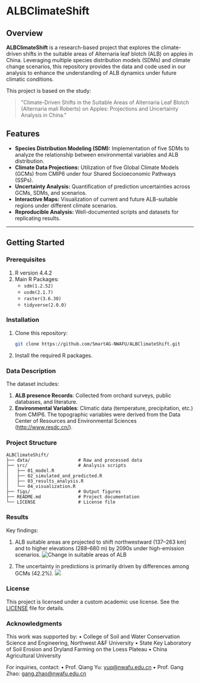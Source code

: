 # ALBClimateShift
## Overview
**ALBClimateShift** is a research-based project that explores the climate-driven shifts in the suitable areas of Alternaria leaf blotch (ALB) on apples in China. Leveraging multiple species distribution models (SDMs) and climate change scenarios, this repository provides the data and code used in our analysis to enhance the understanding of ALB dynamics under future climatic conditions.

This project is based on the study:
> "Climate-Driven Shifts in the Suitable Areas of Alternaria Leaf Blotch (Alternaria mali Roberts) on Apples: Projections and Uncertainty Analysis in China."

## Features
- **Species Distribution Modeling (SDM):** Implementation of five SDMs to analyze the relationship between environmental variables and ALB distribution.
- **Climate Data Projections:** Utilization of five Global Climate Models (GCMs) from CMIP6 under four Shared Socioeconomic Pathways (SSPs).
- **Uncertainty Analysis:** Quantification of prediction uncertainties across GCMs, SDMs, and scenarios.
- **Interactive Maps:** Visualization of current and future ALB-suitable regions under different climate scenarios.
- **Reproducible Analysis:** Well-documented scripts and datasets for replicating results.

---

## Getting Started

### Prerequisites
1. R version 4.4.2 
2. Main R Packages:
   - `sdm(1.2.52)`
   - `usdm(2.1.7)`
   - `raster(3.6.30)`
   - `tidyverse(2.0.0)`

### Installation
1. Clone this repository:
   ```bash
   git clone https://github.com/SmartAG-NWAFU/ALBClimateShift.git
2. Install the required R packages.

### Data Description

The dataset includes:
1. **ALB presence Records**: Collected from orchard surveys, public databases, and literature.
2. **Environmental Variables**: Climatic data (temperature, precipitation, etc.) from CMIP6. The topographic variables were derived from the Data Center of Resources and Environmental Sciences (http://www.resdc.cn/).

### Project Structure
```
ALBClimateShift/
├── data/                  # Raw and processed data
├── src/                   # Analysis scripts
│   ├── 01_model.R
│   ├── 02_simulated_and_predicted.R
│   ├── 03_results_analysis.R
│   └── 04_visualization.R
├── figs/                  # Output figures
├── README.md              # Project documentation
└── LICENSE                # License file
```
### Results

Key findings:
1. ALB suitable areas are projected to shift northwestward (137–263 km) and to higher elevations (288–680 m) by 2090s under high-emission scenarios.
![Change in suitable areas of ALB](figs/climate_changing_compare_to_baseline.jpg)

2. The uncertainty in predictions is primarily driven by differences among GCMs (42.2%).
![](figs/uncertainty_analysis.jpg)

### License
This project is licensed under a custom academic use license. See the [LICENSE](./LICENSE) file for details.

### Acknowledgments

This work was supported by:
	• College of Soil and Water Conservation Science and Engineering, Northwest A&F University
	• State Key Laboratory of Soil Erosion and Dryland Farming on the Loess Plateau
	• China Agricultural University

For inquiries, contact:
	• Prof. Qiang Yu: yuq@nwafu.edu.cn
	• Prof. Gang Zhao: gang.zhao@nwafu.edu.cn

